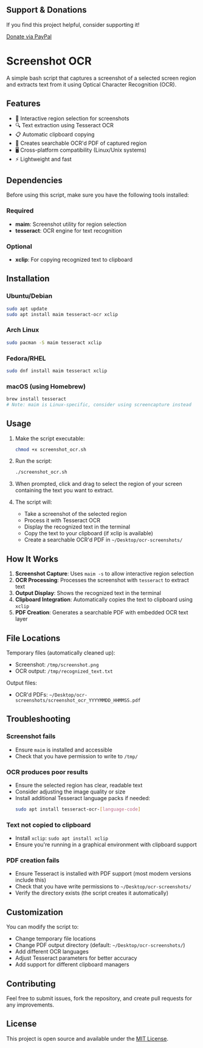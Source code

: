 ## Support & Donations

If you find this project helpful, consider supporting it!

[Donate via PayPal](https://www.paypal.com/paypalme/revrari)

# Screenshot OCR

A simple bash script that captures a screenshot of a selected screen region and extracts text from it using Optical Character Recognition (OCR).

## Features

- 📸 Interactive region selection for screenshots
- 🔍 Text extraction using Tesseract OCR
- 📋 Automatic clipboard copying
- 📄 Creates searchable OCR'd PDF of captured region
- 🖥️ Cross-platform compatibility (Linux/Unix systems)
- ⚡ Lightweight and fast

## Dependencies

Before using this script, make sure you have the following tools installed:

### Required
- **maim**: Screenshot utility for region selection
- **tesseract**: OCR engine for text recognition

### Optional
- **xclip**: For copying recognized text to clipboard

## Installation

### Ubuntu/Debian
```bash
sudo apt update
sudo apt install maim tesseract-ocr xclip
```

### Arch Linux
```bash
sudo pacman -S maim tesseract xclip
```

### Fedora/RHEL
```bash
sudo dnf install maim tesseract xclip
```

### macOS (using Homebrew)
```bash
brew install tesseract
# Note: maim is Linux-specific, consider using screencapture instead
```

## Usage

1. Make the script executable:
   ```bash
   chmod +x screenshot_ocr.sh
   ```

2. Run the script:
   ```bash
   ./screenshot_ocr.sh
   ```

3. When prompted, click and drag to select the region of your screen containing the text you want to extract.

4. The script will:
   - Take a screenshot of the selected region
   - Process it with Tesseract OCR
   - Display the recognized text in the terminal
   - Copy the text to your clipboard (if xclip is available)
   - Create a searchable OCR'd PDF in `~/Desktop/ocr-screenshots/`

## How It Works

1. **Screenshot Capture**: Uses `maim -s` to allow interactive region selection
2. **OCR Processing**: Processes the screenshot with `tesseract` to extract text
3. **Output Display**: Shows the recognized text in the terminal
4. **Clipboard Integration**: Automatically copies the text to clipboard using `xclip`
5. **PDF Creation**: Generates a searchable PDF with embedded OCR text layer

## File Locations

Temporary files (automatically cleaned up):
- Screenshot: `/tmp/screenshot.png`
- OCR output: `/tmp/recognized_text.txt`

Output files:
- OCR'd PDFs: `~/Desktop/ocr-screenshots/screenshot_ocr_YYYYMMDD_HHMMSS.pdf`

## Troubleshooting

### Screenshot fails
- Ensure `maim` is installed and accessible
- Check that you have permission to write to `/tmp/`

### OCR produces poor results
- Ensure the selected region has clear, readable text
- Consider adjusting the image quality or size
- Install additional Tesseract language packs if needed:
  ```bash
  sudo apt install tesseract-ocr-[language-code]
  ```

### Text not copied to clipboard
- Install `xclip`: `sudo apt install xclip`
- Ensure you're running in a graphical environment with clipboard support

### PDF creation fails
- Ensure Tesseract is installed with PDF support (most modern versions include this)
- Check that you have write permissions to `~/Desktop/ocr-screenshots/`
- Verify the directory exists (the script creates it automatically)

## Customization

You can modify the script to:
- Change temporary file locations
- Change PDF output directory (default: `~/Desktop/ocr-screenshots/`)
- Add different OCR languages
- Adjust Tesseract parameters for better accuracy
- Add support for different clipboard managers

## Contributing

Feel free to submit issues, fork the repository, and create pull requests for any improvements.

## License

This project is open source and available under the [MIT License](LICENSE).
